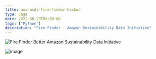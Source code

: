 ```yaml
---
title: aws-asdi-fire-finder-backed
type: page
date: 2022-08-23T00:00:00
tags: ["Python"]
description: "Fire Finder - Amazon Sustainability Data Initiative"
---
```


![Fire Finder Better](https://user-images.githubusercontent.com/35516367/186052224-ffeed24a-71ac-44ed-bf9a-89404fb3406e.png)
Amazon Sustainability Data Initiative

![image](https://user-images.githubusercontent.com/35516367/186045798-dedf63cb-a003-4daf-a70b-5df4c4711818.png)
